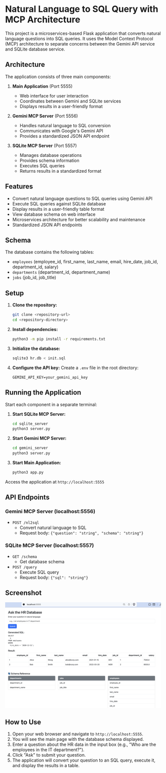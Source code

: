 # Natural Language to SQL Query with MCP Architecture

This project is a microservices-based Flask application that converts natural language questions into SQL queries. It uses the Model Context Protocol (MCP) architecture to separate concerns between the Gemini API service and SQLite database service.

## Architecture

The application consists of three main components:

1. **Main Application** (Port 5555)
   - Web interface for user interaction
   - Coordinates between Gemini and SQLite services
   - Displays results in a user-friendly format

2. **Gemini MCP Server** (Port 5556)
   - Handles natural language to SQL conversion
   - Communicates with Google's Gemini API
   - Provides a standardized JSON API endpoint

3. **SQLite MCP Server** (Port 5557)
   - Manages database operations
   - Provides schema information
   - Executes SQL queries
   - Returns results in a standardized format

## Features

- Convert natural language questions to SQL queries using Gemini API
- Execute SQL queries against SQLite database
- Display results in a user-friendly table format
- View database schema on web interface
- Microservices architecture for better scalability and maintenance
- Standardized JSON API endpoints

## Schema

The database contains the following tables:

- `employees` (employee_id, first_name, last_name, email, hire_date, job_id, department_id, salary)
- `departments` (department_id, department_name)
- `jobs` (job_id, job_title)

## Setup

1. **Clone the repository:**
   ```bash
   git clone <repository-url>
   cd <repository-directory>
   ```

2. **Install dependencies:**
   ```bash
   python3 -m pip install -r requirements.txt
   ```

3. **Initialize the database:**
   ```bash
   sqlite3 hr.db < init.sql
   ```

4. **Configure the API key:**
   Create a `.env` file in the root directory:
   ```
   GEMINI_API_KEY=your_gemini_api_key
   ```

## Running the Application

Start each component in a separate terminal:

1. **Start SQLite MCP Server:**
   ```bash
   cd sqlite_server
   python3 server.py
   ```

2. **Start Gemini MCP Server:**
   ```bash
   cd gemini_server
   python3 server.py
   ```

3. **Start Main Application:**
   ```bash
   python3 app.py
   ```

Access the application at `http://localhost:5555`

## API Endpoints

### Gemini MCP Server (localhost:5556)
- `POST /nl2sql`
  - Convert natural language to SQL
  - Request body: `{"question": "string", "schema": "string"}`

### SQLite MCP Server (localhost:5557)
- `GET /schema`
  - Get database schema
- `POST /query`
  - Execute SQL query
  - Request body: `{"sql": "string"}`

## Screenshot

![Application Screenshot](sample.png)

## How to Use

1.  Open your web browser and navigate to `http://localhost:5555`.
2.  You will see the main page with the database schema displayed.
3.  Enter a question about the HR data in the input box (e.g., "Who are the employees in the IT department?").
4.  Click "Ask" to submit your question.
5.  The application will convert your question to an SQL query, execute it, and display the results in a table.
